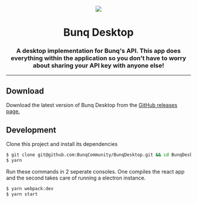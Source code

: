 <p align="center">
 <img align="center" src="https://i.gyazo.com/033b97d6e76265a08c44455359bc8bdd.png" />
</p>
<h1 align="center">Bunq Desktop</h1>
<h3 align="center">
A desktop implementation for Bunq's API. This app does everything within the application so you don't have to worry about 
sharing your API key with anyone else!</h3>

<hr/>   

## Download
Download the latest version of Bunq Desktop from the [GitHub releases page.](https://github.com/BunqCommunity/BunqDesktop/releases)

## Development
Clone this project and install its dependencies
```bash
$ git clone git@github.com:BunqCommunity/BunqDesktop.git && cd BunqDesktop
$ yarn 
```
Run these commands in 2 seperate consoles. One compiles the react app and the second takes care of running a electron instance.
```bash
$ yarn webpack:dev
$ yarn start
```
